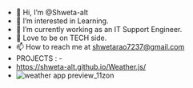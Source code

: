 - 👋 Hi, I’m @Shweta-alt
- 👀 I’m interested in Learning.
- 🌱 I’m currently working as an IT Support Engineer.
- 💞️ Love to be on TECH side.
- 📫 How to reach me at shwetarao7237@gmail.com
- PROJECTS : -
- https://shweta-alt.github.io/Weather.js/
- ![weather app preview_11zon](https://user-images.githubusercontent.com/57160734/207357253-6e3c056a-7ad8-4036-9d48-dda2ab198b5d.jpg)


<!---
Shweta-alt/Shweta-alt is a ✨ special ✨ repository because its `README.md` (this file) appears on your GitHub profile.
You can click the Preview link to take a look at your changes.
--->
